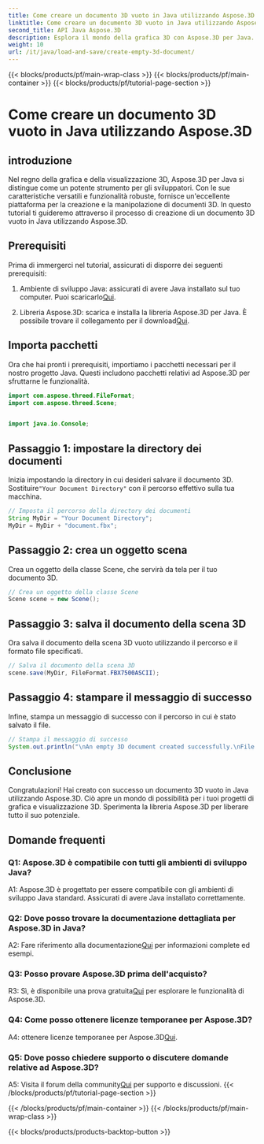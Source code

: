 ```yaml
---
title: Come creare un documento 3D vuoto in Java utilizzando Aspose.3D
linktitle: Come creare un documento 3D vuoto in Java utilizzando Aspose.3D
second_title: API Java Aspose.3D
description: Esplora il mondo della grafica 3D con Aspose.3D per Java. Segui la nostra guida passo passo per creare un documento 3D vuoto senza sforzo.
weight: 10
url: /it/java/load-and-save/create-empty-3d-document/
---
```


{{< blocks/products/pf/main-wrap-class >}}
{{< blocks/products/pf/main-container >}}
{{< blocks/products/pf/tutorial-page-section >}}

# Come creare un documento 3D vuoto in Java utilizzando Aspose.3D

## introduzione

Nel regno della grafica e della visualizzazione 3D, Aspose.3D per Java si distingue come un potente strumento per gli sviluppatori. Con le sue caratteristiche versatili e funzionalità robuste, fornisce un'eccellente piattaforma per la creazione e la manipolazione di documenti 3D. In questo tutorial ti guideremo attraverso il processo di creazione di un documento 3D vuoto in Java utilizzando Aspose.3D.

## Prerequisiti

Prima di immergerci nel tutorial, assicurati di disporre dei seguenti prerequisiti:

1.  Ambiente di sviluppo Java: assicurati di avere Java installato sul tuo computer. Puoi scaricarlo[Qui](https://www.java.com/download/).

2.  Libreria Aspose.3D: scarica e installa la libreria Aspose.3D per Java. È possibile trovare il collegamento per il download[Qui](https://releases.aspose.com/3d/java/).

## Importa pacchetti

Ora che hai pronti i prerequisiti, importiamo i pacchetti necessari per il nostro progetto Java. Questi includono pacchetti relativi ad Aspose.3D per sfruttarne le funzionalità.

```java
import com.aspose.threed.FileFormat;
import com.aspose.threed.Scene;


import java.io.Console;
```

## Passaggio 1: impostare la directory dei documenti

Inizia impostando la directory in cui desideri salvare il documento 3D. Sostituire`"Your Document Directory"` con il percorso effettivo sulla tua macchina.

```java
// Imposta il percorso della directory dei documenti
String MyDir = "Your Document Directory";
MyDir = MyDir + "document.fbx";
```

## Passaggio 2: crea un oggetto scena

Crea un oggetto della classe Scene, che servirà da tela per il tuo documento 3D.

```java
// Crea un oggetto della classe Scene
Scene scene = new Scene();
```

## Passaggio 3: salva il documento della scena 3D

Ora salva il documento della scena 3D vuoto utilizzando il percorso e il formato file specificati.

```java
// Salva il documento della scena 3D
scene.save(MyDir, FileFormat.FBX7500ASCII);
```

## Passaggio 4: stampare il messaggio di successo

Infine, stampa un messaggio di successo con il percorso in cui è stato salvato il file.

```java
// Stampa il messaggio di successo
System.out.println("\nAn empty 3D document created successfully.\nFile saved at " + MyDir);
```

## Conclusione

Congratulazioni! Hai creato con successo un documento 3D vuoto in Java utilizzando Aspose.3D. Ciò apre un mondo di possibilità per i tuoi progetti di grafica e visualizzazione 3D. Sperimenta la libreria Aspose.3D per liberare tutto il suo potenziale.

## Domande frequenti

### Q1: Aspose.3D è compatibile con tutti gli ambienti di sviluppo Java?

A1: Aspose.3D è progettato per essere compatibile con gli ambienti di sviluppo Java standard. Assicurati di avere Java installato correttamente.

### Q2: Dove posso trovare la documentazione dettagliata per Aspose.3D in Java?

 A2: Fare riferimento alla documentazione[Qui](https://reference.aspose.com/3d/java/) per informazioni complete ed esempi.

### Q3: Posso provare Aspose.3D prima dell'acquisto?

 R3: Sì, è disponibile una prova gratuita[Qui](https://releases.aspose.com/) per esplorare le funzionalità di Aspose.3D.

### Q4: Come posso ottenere licenze temporanee per Aspose.3D?

 A4: ottenere licenze temporanee per Aspose.3D[Qui](https://purchase.aspose.com/temporary-license/).

### Q5: Dove posso chiedere supporto o discutere domande relative ad Aspose.3D?

 A5: Visita il forum della community[Qui](https://forum.aspose.com/c/3d/18) per supporto e discussioni.
{{< /blocks/products/pf/tutorial-page-section >}}

{{< /blocks/products/pf/main-container >}}
{{< /blocks/products/pf/main-wrap-class >}}

{{< blocks/products/products-backtop-button >}}
